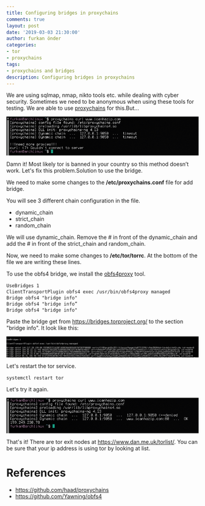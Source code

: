 ```yaml
---
title: Configuring bridges in proxychains
comments: true
layout: post
date: '2019-03-03 21:30:00'
author: furkan önder
categories:
- tor
- proxychains
tags:
- proxychains and bridges
description: Configuring bridges in proxychains
---
```


We are using sqlmap, nmap, nikto tools  etc. while dealing with cyber security. Sometimes we need to be anonymous when using these tools for testing. We are able to use [proxychains](https://github.com/haad/proxychains) for this.But...

<a href="/assets/images/proxychains_1.png" imageanchor="1">
  <img style="display: block;margin: 0 auto;width: 43em;" src="/assets/images/proxychains_1.png"/>
</a>

Damn it! Most likely tor is banned in your country so this method doesn’t work. Let's fix this problem.Solution to use the bridge.

We need to make some changes to the <b>/etc/proxychains.conf</b> file for add bridge.

You will see 3 different chain configuration in the file.

* dynamic_chain
* strict_chain 
* random_chain 

We will use dynamic_chain. Remove the # in front of the dynamic_chain and add the # in front of the strict_chain and random_chain.

Now, we need to make some changes to <b>/etc/tor/torrc</b>. At the bottom of the file we are writing these lines.

To use the obfs4 bridge, we install the [obfs4proxy](https://github.com/Yawning/obfs4) tool.
```
UseBridges 1
ClientTransportPlugin obfs4 exec /usr/bin/obfs4proxy managed
Bridge obfs4 "bridge info"
Bridge obfs4 "bridge info”
Bridge obfs4 "bridge info"
```

Paste the bridge  get from https://bridges.torproject.org/ to the section "bridge info".
It look like this:

<a href="/assets/images/proxychains_2.png" imageanchor="1">
  <img style="display: block;margin: 0 auto; width: 50em;" src="/assets/images/proxychains_2.png"/>
</a>

Let's restart the tor service.

```
systemctl restart tor
```

Let's try it again.

<a href="/assets/images/proxychains_3.png" imageanchor="1">
  <img style="display: block;margin: 0 auto;width: 43em;" src="/assets/images/proxychains_3.png"/>
</a>

That's it! There are tor exit nodes at <a href="https://www.dan.me.uk/torlist/">https://www.dan.me.uk/torlist/</a>.
You can be sure that your ip address is using tor by looking at list.

# References
* https://github.com/haad/proxychains
* https://github.com/Yawning/obfs4
